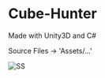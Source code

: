 # Cube-Hunter

Made with Unity3D and C#

Source Files -> 'Assets/...'



![SS](https://lh3.googleusercontent.com/P5AHebAlJ19pntGVkNlW2I9kz08bF13Xx_tKb6akn5vRFxIqJYUHshHaAS3eR3d7_Q=h900-rw)
